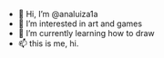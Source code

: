 - 👋 Hi, I’m @analuiza1a
- 👀 I’m interested in art and games
- 🌱 I’m currently learning how to draw
- 📫 this is me, hi.
